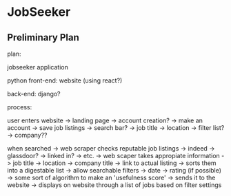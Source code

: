 # JobSeeker

## Preliminary Plan

plan:

jobseeker application

python
front-end: website (using react?)

back-end:
django?


process:

user enters website
-> landing page
-> account creation?
 -> make an account
 -> save job listings
-> search bar?
 -> job title
 -> location
 -> filter list?
 -> company?? 

when searched
-> web scraper checks reputable job listings
 -> indeed
 -> glassdoor?
 -> linked in? 
 -> etc.
-> web scaper takes appropiate information
 -> job title
 -> location
 -> company title
 -> link to actual listing
-> sorts them into a digestable list
 -> allow searchable filters
 -> date
 -> rating (if possible)
 -> some sort of algorithm to make an 'usefulness score'
-> sends it to the website
-> displays on website through a list of jobs based on filter settings
